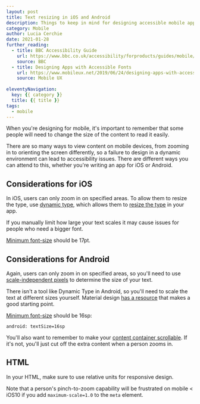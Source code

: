 ```yaml
---
layout: post
title: Text resizing in iOS and Android
description: Things to keep in mind for designing accessible mobile apps.
category: Mobile
author: Lucia Cerchie
date: 2021-01-28
further_reading:
  - title: BBC Accessibility Guide
    url: https://www.bbc.co.uk/accessibility/forproducts/guides/mobile/content-resizing/
    source: BBC
  - title: Designing Apps with Accessible Fonts
    url: https://www.mobileux.net/2019/06/24/designing-apps-with-accessible-fonts/
    source: Mobile UX
   
eleventyNavigation:
  key: {{ category }}
  title: {{ title }}
tags:
  - mobile
---
```


When you're designing for mobile, it's important to remember that some people will need to change the size of the content to read it easily. 

There are so many ways to view content on mobile devices, from zooming in to orienting the screen differently, so a failure to design in a dynamic environment can lead to accessibility issues. There are different ways you can attend to this, whether you're writing an app for iOS or Android.

## Considerations for iOS

In iOS, users can only zoom in on specified areas. To allow them to resize the type, use [dynamic type](https://developer.apple.com/design/human-interface-guidelines/ios/visual-design/typography/#dynamic-type-sizes), which allows them to [resize the type](https://docs.google.com/spreadsheets/d/1B7UjuckBckAQtILeBCqoIUe3Ze3R8ow2KOQSM_JJI_w/edit#gid=0) in your app.

If you manually limit how large your text scales it may cause issues for people who need a bigger font. 

[Minimum font-size](https://uxdesign.cc/guide-for-designing-better-mobile-apps-typography-5796495ef86f) should be 17pt.

## Considerations for Android

Again, users can only zoom in on specified areas, so you'll need to use [scale-independent pixels](https://www.pixel-ruler.net/android-scale-independent-pixel) to determine the size of your text.

There isn't a tool like Dynamic Type in Android, so you'll need to scale the text at different sizes yourself. Material design [has a resource](https://material.io/design/typography/the-type-system.html#type-scale) that makes a good starting point.

[Minimum font-size](https://uxdesign.cc/guide-for-designing-better-mobile-apps-typography-5796495ef86f) should be 16sp:

`android: textSize=16sp`

You'll also want to remember to make your [content container scrollable](https://medium.com/mesmerhq/designing-accessible-text-for-android-variable-font-and-screen-sizes-392fd386aea5). If it's not, you'll just cut off the extra content when a person zooms in.

## HTML

In your HTML, make sure to use relative units for responsive design. 

Note that a person's pinch-to-zoom capability will be frustrated on mobile < iOS10 if you add `maximum-scale=1.0` to the `meta` element.
